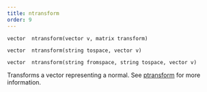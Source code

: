 ```yaml
---
title: ntransform
order: 9
---
```

`vector  ntransform(vector v, matrix transform)`

`vector  ntransform(string tospace, vector v)`

`vector  ntransform(string fromspace, string tospace, vector v)`

Transforms a vector representing a normal. See [ptransform](ptransform.html "Transforms a vector from one space to another.") for more information.
